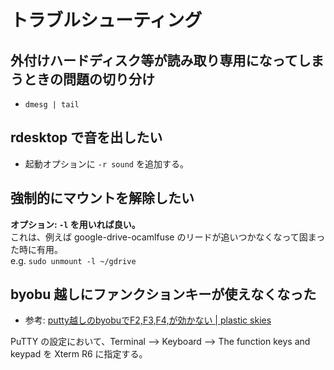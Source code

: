 # トラブルシューティング

## 外付けハードディスク等が読み取り専用になってしまうときの問題の切り分け
* `dmesg | tail`

## rdesktop で音を出したい
* 起動オプションに `-r sound` を追加する。

## 強制的にマウントを解除したい
**オプション: `-l` を用いれば良い。**  
これは、例えば google-drive-ocamlfuse のリードが追いつかなくなって固まった時に有用。  
e.g. `sudo unmount -l ~/gdrive`

## byobu 越しにファンクションキーが使えなくなった
* 参考: [putty越しのbyobuでF2,F3,F4,が効かない | plastic skies](https://renidentia991.wordpress.com/2013/01/21/putty%E8%B6%8A%E3%81%97%E3%81%AEbyobu%E3%81%A7f2f3f4%E3%81%8C%E5%8A%B9%E3%81%8B%E3%81%AA%E3%81%84/)  

PuTTY の設定において、Terminal --> Keyboard --> The function keys and keypad を Xterm R6 に指定する。